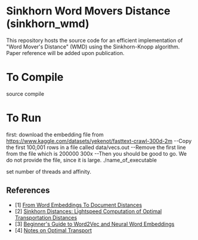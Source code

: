 # Sinkhorn Word Movers Distance (sinkhorn_wmd)

This repository hosts the source code for an efficient implementation of "Word Mover's Distance" (WMD) using the Sinkhorn-Knopp algorithm. 
Paper reference will be added upon publication.

# To Compile

source compile

# To Run
first: download the embedding file from https://www.kaggle.com/datasets/yekenot/fasttext-crawl-300d-2m
--Copy the first 100,001 rows in a file called data/vecs.out
--Remove the first line from the file which is 200000 300x
--Then you should be good to go. We do not provide the file, since it is large.
./name_of_executable

set number of threads and affinity.

## References

- [1] [From Word Embeddings To Document Distances](http://proceedings.mlr.press/v37/kusnerb15.pdf)
- [2] [Sinkhorn Distances: Lightspeed Computation of Optimal Transportation Distances](https://arxiv.org/pdf/1306.0895.pdf)
- [3] [Beginner's Guide to Word2Vec and Neural Word Embeddings](https://skymind.ai/wiki/word2vec)
- [4] [Notes on Optimal Transport](https://michielstock.github.io/OptimalTransport/)

